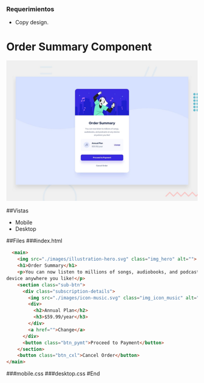 ### Requerimientos

- Copy design.

# Order Summary Component

![](https://github.com/luar-dev/order-summary-component/blob/main/images/desktop-preview.jpg?raw=true)

##Vistas
- Mobile
- Desktop

##Files
###index.html
```html
  <main>
    <img src="./images/illustration-hero.svg" class="img_hero" alt="">
    <h1>Order Summary</h1>
    <p>You can now listen to millions of songs, audiobooks, and podcasts on any 
device anywhere you like!</p>
    <section class="sub-btn">
      <div class="subscription-details">
        <img src="./images/icon-music.svg" class="img_icon_music" alt="">
        <div>
          <h2>Annual Plan</h2>
          <h3>$59.99/year</h3>
        </div>
        <a href="">Change</a>
      </div>
      <button class="btn_pymt">Proceed to Payment</button>
    </section>
    <button class="btn_cxl">Cancel Order</button>
</main>
```
###mobile.css
###desktop.css
#End
